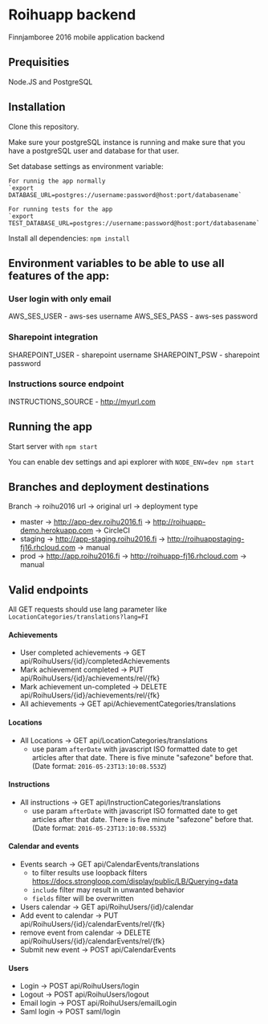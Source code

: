 # Roihuapp backend

Finnjamboree 2016 mobile application backend

## Prequisities

Node.JS and PostgreSQL

## Installation

Clone this repository.

Make sure your postgreSQL instance is running and make sure that you have a postgreSQL user and database for that user.

Set database settings as environment variable:
    
    For runnig the app normally
    `export DATABASE_URL=postgres://username:password@host:port/databasename`

    For running tests for the app
    `export TEST_DATABASE_URL=postgres://username:password@host:port/databasename`

Install all dependencies:
    `npm install`

## Environment variables to be able to use all features of the app:

### User login with only email

AWS_SES_USER - aws-ses username
AWS_SES_PASS - aws-ses password

### Sharepoint integration

SHAREPOINT_USER - sharepoint username
SHAREPOINT_PSW  - sharepoint password

### Instructions source endpoint

INSTRUCTIONS_SOURCE - http://myurl.com

## Running the app

Start server with `npm start`

You can enable dev settings and api explorer with `NODE_ENV=dev npm start`

## Branches and deployment destinations

Branch -> roihu2016 url -> original url -> deployment type

* master -> http://app-dev.roihu2016.fi -> http://roihuapp-demo.herokuapp.com -> CircleCI
* staging -> http://app-staging.roihu2016.fi -> http://roihuappstaging-fj16.rhcloud.com -> manual
* prod -> http://app.roihu2016.fi -> http://roihuapp-fj16.rhcloud.com -> manual

## Valid endpoints

All GET requests should use lang parameter like `LocationCategories/translations?lang=FI`

#### Achievements

* User completed achievements -> GET api/RoihuUsers/{id}/completedAchievements
* Mark achievement completed -> PUT api/RoihuUsers/{id}/achievements/rel/{fk}
* Mark achievement un-completed -> DELETE api/RoihuUsers/{id}/achievements/rel/{fk}
* All achievements -> GET api/AchievementCategories/translations

#### Locations

* All Locations -> GET api/LocationCategories/translations
    * use param `afterDate` with javascript ISO formatted date to get articles after that date. There is five minute "safezone" before that. (Date format: `2016-05-23T13:10:08.553Z`)

#### Instructions

* All instructions -> GET api/InstructionCategories/translations
    * use param `afterDate` with javascript ISO formatted date to get articles after that date. There is five minute "safezone" before that. (Date format: `2016-05-23T13:10:08.553Z`)

#### Calendar and events

* Events search -> GET api/CalendarEvents/translations
    * to filter results use loopback filters https://docs.strongloop.com/display/public/LB/Querying+data 
    * `include` filter may result in unwanted behavior
    * `fields` filter will be overwritten
* Users calendar -> GET api/RoihuUsers/{id}/calendar
* Add event to calendar -> PUT api/RoihuUsers/{id}/calendarEvents/rel/{fk}
* remove event from calendar -> DELETE api/RoihuUsers/{id}/calendarEvents/rel/{fk}
* Submit new event -> POST api/CalendarEvents

#### Users

* Login -> POST api/RoihuUsers/login
* Logout ->  POST api/RoihuUsers/logout
* Email login -> POST api/RoihuUsers/emailLogin
* Saml login -> POST saml/login
